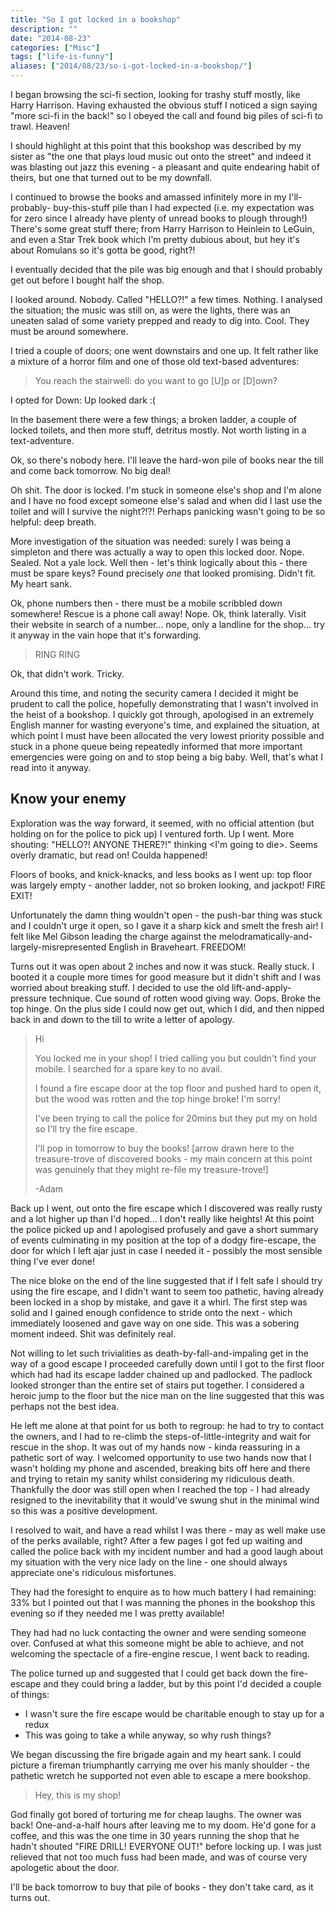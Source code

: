 ```yaml
---
title: "So I got locked in a bookshop"
description: ""
date: "2014-08-23"
categories: ["Misc"]
tags: ["life-is-funny"]
aliases: ["2014/08/23/so-i-got-locked-in-a-bookshop/"]
---
```


I began browsing the sci-fi section, looking for trashy stuff mostly, like Harry
Harrison. Having exhausted the obvious stuff I noticed a sign saying "more sci-fi
in the back!" so I obeyed the call and found big piles of sci-fi to trawl.
Heaven!

I should highlight at this point that this bookshop was described by my sister as
"the one that plays loud music out onto the street" and indeed it was blasting
out jazz this evening - a pleasant and quite endearing habit of theirs, but one
that turned out to be my downfall.

I continued to browse the books and amassed infinitely more in my I'll-probably-
buy-this-stuff pile than I had expected (i.e. my expectation was for zero since
I already have plenty of unread books to plough through!) There's some great
stuff there; from Harry Harrison to Heinlein to LeGuin, and even a Star Trek
book which I'm pretty dubious about, but hey it's about Romulans so it's gotta
be good, right?!

I eventually decided that the pile was big enough and that I should probably get
out before I bought half the shop.

I looked around. Nobody. Called "HELLO?!" a few times. Nothing. I analysed the
situation; the music was still on, as were the lights, there was an uneaten
salad of some variety prepped and ready to dig into. Cool. They must be around
somewhere.

I tried a couple of doors; one went downstairs and one up. It felt rather like
a mixture of a horror film and one of those old text-based adventures:

> You reach the stairwell: do you want to go \[U\]p or \[D\]own?

I opted for Down: Up looked dark :(

In the basement there were a few things; a broken ladder, a couple of locked
toilets, and then more stuff, detritus mostly. Not worth listing in a
text-adventure.

Ok, so there's nobody here. I'll leave the hard-won pile of books near the till
and come back tomorrow. No big deal!

Oh shit. The door is locked. I'm stuck in someone else's shop and I'm alone and
I have no food except someone else's salad and when did I last use the toilet
and will I survive the night?!?! Perhaps panicking wasn't going to be so
helpful: deep breath.

More investigation of the situation was needed: surely I was being a simpleton
and there was actually a way to open this locked door. Nope. Sealed. Not a yale
lock. Well then - let's think logically about this - there must be spare keys?
Found precisely _one_ that looked promising. Didn't fit. My heart sank.

Ok, phone numbers then - there must be a mobile scribbled down somewhere! Rescue
is a phone call away! Nope. Ok, think laterally. Visit their website in search
of a number... nope, only a landline for the shop... try it anyway in the vain
hope that it's forwarding.

> RING RING

Ok, that didn't work. Tricky.

Around this time, and noting the security camera I decided it might be prudent
to call the police, hopefully demonstrating that I wasn't involved in the heist
of a bookshop. I quickly got through, apologised in an extremely English manner
for wasting everyone's time, and explained the situation, at which point I must
have been allocated the very lowest priority possible and stuck in a phone
queue being repeatedly informed that more important emergencies were going on
and to stop being a big baby. Well, that's what I read into it anyway.

## Know your enemy
Exploration was the way forward, it seemed, with no official attention (but
holding on for the police to pick up) I ventured forth. Up I went. More
shouting: "HELLO?! ANYONE THERE?!" thinking &lt;I'm going to die&gt;. Seems
overly dramatic, but read on! Coulda happened!

Floors of books, and knick-knacks, and less books as I went up: top floor was
largely empty - another ladder, not so broken looking, and jackpot! FIRE EXIT!

Unfortunately the damn thing wouldn't open - the push-bar thing was stuck and I
couldn't urge it open, so I gave it a sharp kick and smelt the fresh air!
I felt like Mel Gibson leading the charge against the
melodramatically-and-largely-misrepresented English in Braveheart. FREEDOM!

Turns out it was open about 2 inches and now it was stuck. Really stuck. I
booted it a couple more times for good measure but it didn't shift and I was
worried about breaking stuff. I decided to use the old lift-and-apply-pressure
technique. Cue sound of rotten wood giving way. Oops. Broke the top hinge. On
the plus side I could now get out, which I did, and then nipped back in and
down to the till to write a letter of apology.

> Hi
>
> You locked me in your shop! I tried calling you but couldn't find your mobile.
> I searched for a spare key to no avail.
>
> I found a fire escape door at the top floor and pushed hard to open it, but
> the wood was rotten and the top hinge broke! I'm sorry!
>
> I've been trying to call the police for 20mins but they put my on hold so I'll
> try the fire escape.
>
> I'll pop in tomorrow to buy the books! \[arrow drawn here to the treasure-trove
> of discovered books - my main concern at this point was genuinely that they 
> might re-file my treasure-trove!\]
>
> -Adam

Back up I went, out onto the fire escape which I discovered was really rusty and
a lot higher up than I'd hoped... I don't really like heights! At this point the
police picked up and I apologised profusely and gave a short summary of events
culminating in my position at the top of a dodgy fire-escape, the door for which
I left ajar just in case I needed it - possibly the most sensible thing I've
ever done!

The nice bloke on the end of the line suggested that if I felt safe I should try
using the fire escape, and I didn't want to seem too pathetic, having already
been locked in a shop by mistake, and gave it a whirl. The first step was solid
and I gained enough confidence to stride onto the next - which immediately
loosened and gave way on one side. This was a sobering moment indeed. Shit was
definitely real.

Not willing to let such trivialities as death-by-fall-and-impaling get in the
way of a good escape I proceeded carefully down until I got to the first floor
which had had its escape ladder chained up and padlocked. The padlock looked
stronger than the entire set of stairs put together. I considered a heroic jump
to the floor but the nice man on the line suggested that this was perhaps not
the best idea.

He left me alone at that point for us both to regroup: he had to try to contact
the owners, and I had to re-climb the steps-of-little-integrity and wait for
rescue in the shop. It was out of my hands now - kinda reassuring in a pathetic
sort of way. I welcomed opportunity to use two hands now that I wasn't holding
my phone and ascended, breaking bits off here and there and trying to retain my
sanity whilst considering my ridiculous death. Thankfully the door was still
open when I reached the top - I had already resigned to the inevitability that
it would've swung shut in the minimal wind so this was a positive development.

I resolved to wait, and have a read whilst I was there - may as well make use of
the perks available, right? After a few pages I got fed up waiting and called
the police back with my incident number and had a good laugh about my situation
with the very nice lady on the line - one should always appreciate one's
ridiculous misfortunes.

They had the foresight to enquire as to how much battery I had remaining: 33%
but I pointed out that I was manning the phones in the bookshop this evening so
if they needed me I was pretty available!

They had had no luck contacting the owner and were sending someone over.
Confused at what this someone might be able to achieve, and not welcoming the
spectacle of a fire-engine rescue, I went back to reading.

The police turned up and suggested that I could get back down the fire-escape
and they could bring a ladder, but by this point I'd decided a couple of things:

- I wasn't sure the fire escape would be charitable enough to stay up for a
  redux
- This was going to take a while anyway, so why rush things?

We began discussing the fire brigade again and my heart sank. I could picture a
fireman triumphantly carrying me over his manly shoulder - the pathetic wretch
he supported not even able to escape a mere bookshop.

> Hey, this is my shop!

God finally got bored of torturing me for cheap laughs. The owner was back!
One-and-a-half hours after leaving me to my doom. He'd gone for a coffee, and
this was the one time in 30 years running the shop that he hadn't shouted "FIRE
DRILL! EVERYONE OUT!" before locking up. I was just relieved that not too much
fuss had been made, and was of course very apologetic about the door.

I'll be back tomorrow to buy that pile of books - they don't take card, as it
turns out.
